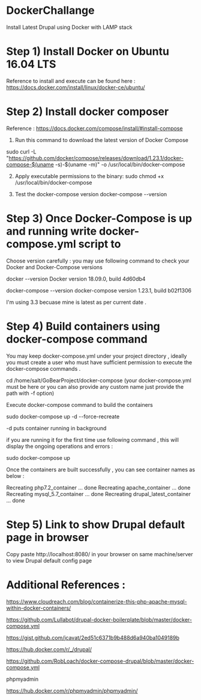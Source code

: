 # DockerChallange
Install Latest Drupal using Docker with LAMP stack


# Step 1) Install Docker on Ubuntu 16.04 LTS 

Reference to install and execute can be found here  : https://docs.docker.com/install/linux/docker-ce/ubuntu/



# Step 2) Install docker composer

Reference : https://docs.docker.com/compose/install/#install-compose

1) Run this command to download the latest version of Docker Compose

sudo curl -L "https://github.com/docker/compose/releases/download/1.23.1/docker-compose-$(uname -s)-$(uname -m)" -o /usr/local/bin/docker-compose

2) Apply executable permissions to the binary:
sudo chmod +x /usr/local/bin/docker-compose


3) Test the docker-compose version
docker-compose --version

# Step 3) Once Docker-Compose is up and running write docker-compose.yml script to 

Choose version carefully : you may use following command to check your Docker and Docker-Compose versions

docker --version
Docker version 18.09.0, build 4d60db4

docker-compose  --version
docker-compose version 1.23.1, build b02f1306


I'm using 3.3 becuase mine is latest as per current date .


# Step 4) Build containers using docker-compose command


You may keep docker-compose.yml under your project directory , ideally you must create a user who must have sufficient permission to execute the docker-compose commands .

cd /home/salt/GoBearProject/docker-compose 
(your docker-compose.yml must be here or you can also provide any custom name just provide the path with -f option)

Execute docker-compose command to build the containers 

sudo docker-compose up -d --force-recreate

-d puts container running in background  

if you are running it for the first time use following command , this will display the ongoing operations and errors :

sudo docker-compose up 


Once the containers are built successfully , you can see container names as below :

Recreating php7.2_container    ... done
Recreating apache_container    ... done
Recreating mysql_5.7_container ... done
Recreating drupal_latest_container ... done


# Step 5) Link to show Drupal default page in browser

Copy paste http://localhost:8080/ in your browser on same machine/server to view Drupal default config page


# Additional References :


https://www.cloudreach.com/blog/containerize-this-php-apache-mysql-within-docker-containers/

https://github.com/Lullabot/drupal-docker-boilerplate/blob/master/docker-compose.yml

https://gist.github.com/jcavat/2ed51c6371b9b488d6a940ba1049189b
	

https://hub.docker.com/r/_/drupal/


https://github.com/RobLoach/docker-compose-drupal/blob/master/docker-compose.yml

phpmyadmin

https://hub.docker.com/r/phpmyadmin/phpmyadmin/










